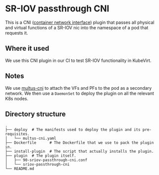 # SR-IOV passthrough CNI

This is a CNI ([container network interface](https://github.com/containernetworking/cni))
plugin that passes all physical and virtual functions of a SR-IOV nic into the
namespace of a pod that requests it.

## Where it used

We use this CNI plugin in our CI to test SR-IOV functionality in KubeVirt.

## Notes

We use [multus-cni](https://github.com/intel/multus-cni) to attach the VFs and
PFs to the pod as a secondary network. We then use a `DaemonSet` to deploy the
plugin on all the relevant K8s nodes.

## Directory structure

```
.
├── deploy  # The manifests used to deploy the plugin and its pre-requisites.
│   └── multus-cni.yaml
├── Dockerfile      # The Dockerfile that we use to pack the plugin in.
├── install-plugin  # The script that actually installs the plugin.
├── plugin  # The plugin itself.
│   ├── 90-sriov-passthrough-cni.conf
│   └── sriov-passthrough-cni
└── README.md
```

